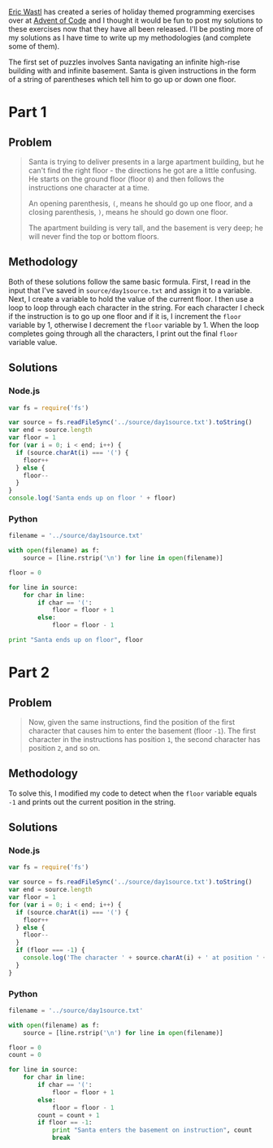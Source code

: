 [Eric Wastl](http://was.tl/) has created a series of holiday themed programming exercises over at [Advent of Code](http://adventofcode.com/) and I thought it would be fun to post my solutions to these exercises now that they have all been released. I'll be posting more of my solutions as I have time to write up my methodologies (and complete some of them).

The first set of puzzles involves Santa navigating an infinite high-rise building with and infinite basement. Santa is given instructions in the form of a string of parentheses which tell him to go up or down one floor.

# Part 1

## Problem

>Santa is trying to deliver presents in a large apartment building, but he can't find the right floor - the directions he got are a little confusing. He starts on the ground floor (floor `0`) and then follows the instructions one character at a time.
>
>An opening parenthesis, `(`, means he should go up one floor, and a closing parenthesis, `)`, means he should go down one floor.
>
>The apartment building is very tall, and the basement is very deep; he will never find the top or bottom floors.

## Methodology
Both of these solutions follow the same basic formula. First, I read in the input that I've saved in `source/day1source.txt` and assign it to a variable. Next, I create a variable to hold the value of the current floor. I then use a loop to loop through each character in the string. For each character I check if the instruction is to go up one floor and if it is, I increment the `floor` variable by 1, otherwise I decrement the `floor` variable by 1. When the loop completes going through all the characters, I print out the final `floor` variable value.

## Solutions

### Node.js
```js
var fs = require('fs')

var source = fs.readFileSync('../source/day1source.txt').toString()
var end = source.length
var floor = 1
for (var i = 0; i < end; i++) {
  if (source.charAt(i) === '(') {
    floor++
  } else {
    floor--
  }
}
console.log('Santa ends up on floor ' + floor)
```

### Python
```python
filename = '../source/day1source.txt'

with open(filename) as f:
    source = [line.rstrip('\n') for line in open(filename)]

floor = 0

for line in source:
    for char in line:
        if char == '(':
            floor = floor + 1
        else:
            floor = floor - 1

print "Santa ends up on floor", floor
```

# Part 2

## Problem
>Now, given the same instructions, find the position of the first character that causes him to enter the basement (floor `-1`). The first character in the instructions has position `1`, the second character has position `2`, and so on.

## Methodology
To solve this, I modified my code to detect when the `floor` variable equals `-1` and prints out the current position in the string.

## Solutions

### Node.js
```js
var fs = require('fs')

var source = fs.readFileSync('../source/day1source.txt').toString()
var end = source.length
var floor = 1
for (var i = 0; i < end; i++) {
  if (source.charAt(i) === '(') {
    floor++
  } else {
    floor--
  }
  if (floor === -1) {
    console.log('The character ' + source.charAt(i) + ' at position ' + i + ' sent santa to the basement.')
  }
}
```

### Python
```python
filename = '../source/day1source.txt'

with open(filename) as f:
    source = [line.rstrip('\n') for line in open(filename)]

floor = 0
count = 0

for line in source:
    for char in line:
        if char == '(':
            floor = floor + 1
        else:
            floor = floor - 1
        count = count + 1
        if floor == -1:
            print "Santa enters the basement on instruction", count
            break
```
